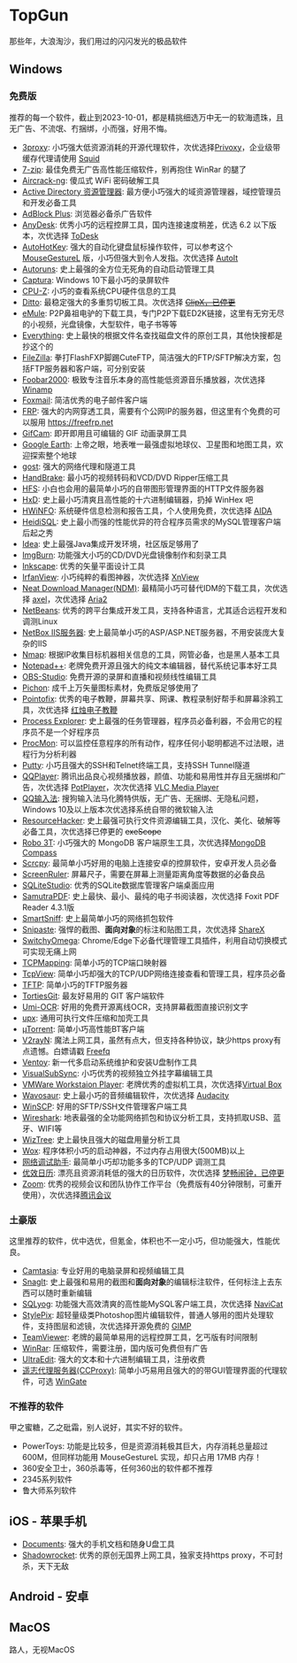 # TopGun
那些年，大浪淘沙，我们用过的闪闪发光的极品软件

## Windows

### 免费版
推荐的每一个软件，截止到2023-10-01，都是精挑细选万中无一的软海遗珠，且无广告、不流氓、冇捆绑，小而强，好用不悔。

* [3proxy](https://github.com/3proxy/3proxy): 小巧强大低资源消耗的开源代理软件，次优选择[Privoxy](http://www.privoxy.org/)，企业级带缓存代理请使用 [Squid](https://wiki.squid-cache.org/)
* [7-zip](https://www.7-zip.org): 最佳免费无广告高性能压缩软件，别再抱住 WinRar 的腿了
* [Aircrack-ng](http://www.aircrack-ng.org/): 傻瓜式 WiFi 密码破解工具
* [Active Directory 资源管理器](https://learn.microsoft.com/zh-cn/sysinternals/downloads/adexplorer): 最方便小巧强大的域资源管理器，域控管理员和开发必备工具
* [AdBlock Plus](https://adblockplus.org/): 浏览器必备杀广告软件
* [AnyDesk](https://www.anydesk.com): 优秀小巧的远程控屏工具，国内连接速度稍差，优选 6.2 以下版本，次优选择 [ToDesk](https://www.todesk.com/)
* [AutoHotKey](https://www.autohotkey.com): 强大的自动化键盘鼠标操作软件，可以参考这个 [MouseGestureL](https://github.com/kingron/MouseGestureL) 版，小巧但强大到令人发指。次优选择 [AutoIt](https://www.autoitscript.com)
* [Autoruns](https://learn.microsoft.com/zh-cn/sysinternals/downloads/autoruns): 史上最强的全方位无死角的自动启动管理工具
* [Captura](https://github.com/MathewSachin/Captura/releases): Windows 10下最小巧的录屏软件
* [CPU-Z](https://www.cpuid.com/softwares/cpu-z.html): 小巧的查看系统CPU硬件信息的工具
* [Ditto](https://ditto-cp.sourceforge.io/): 最稳定强大的多重剪切板工具。次优选择 ~~[ClipX，已停更](http://clipx.org/)~~
* [eMule](https://www.emule-project.com/): P2P鼻祖电驴的下载工具，专门P2P下载ED2K链接，这里有无穷无尽的小视频，光盘镜像，大型软件，电子书等等
* [Everything](https://www.voidtools.com/): 史上最快的根据文件名查找磁盘文件的原创工具，其他快搜都是抄这个的
* [FileZilla](https://filezilla-project.org/): 拳打FlashFXP脚踢CuteFTP，简洁强大的FTP/SFTP解决方案，包括FTP服务器和客户端，可分别安装
* [Foobar2000](https://www.foobar2000.org/): 极致专注音乐本身的高性能低资源音乐播放器，次优选择 [Winamp](https://www.winamp.com/)
* [Foxmail](https://www.foxmail.com/): 简洁优秀的电子邮件客户端
* [FRP](https://github.com/fatedier/frp): 强大的内网穿透工具，需要有个公网IP的服务器，但这里有个免费的可以服用 https://freefrp.net
* [GifCam](https://blog.bahraniapps.com/gifcam/): 即开即用且可编辑的 GIF 动画录屏工具
* [Google Earth](https://earth.google.com/web/): 上帝之眼，地表唯一最强虚拟地球仪、卫星图和地图工具，欢迎探索整个地球
* [gost](https://github.com/ginuerzh/gost): 强大的网络代理和隧道工具
* [HandBrake](https://handbrake.fr/): 最小巧的视频转码和VCD/DVD Ripper压缩工具
* [HFS](http://www.rejetto.com/hfs/): 小白也会用的最简单小巧的自带图形管理界面的HTTP文件服务器
* [HxD](http://www.mh-nexus.de/): 史上最小巧清爽且高性能的十六进制编辑器，扔掉 WinHex 吧
* [HWiNFO](https://www.hwinfo.com/download/): 系统硬件信息检测和报告工具，个人使用免费，次优选择 [AIDA](https://www.aida64.com/downloads)
* [HeidiSQL](https://www.heidisql.com/): 史上最小而强的性能优异的符合程序员需求的MySQL管理客户端后起之秀
* [Idea](https://www.jetbrains.com/): 史上最强Java集成开发环境，社区版足够用了
* [ImgBurn](https://www.imgburn.com/): 功能强大小巧的CD/DVD光盘镜像制作和刻录工具
* [Inkscape](https://inkscape.org/): 优秀的矢量平面设计工具
* [IrfanView](https://www.irfanview.com/): 小巧纯粹的看图神器，次优选择 [XnView](https://www.xnview.com)
* [Neat Download Manager(NDM)](http://www.neatdownloadmanager.com/): 最精简小巧可替代IDM的下载工具，次优选择 [axel](https://github.com/axel-download-accelerator/axel)，次优选择 [Aria2](https://aria2.github.io/)
* [NetBeans](https://netbeans.apache.org/): 优秀的跨平台集成开发工具，支持各种语言，尤其适合远程开发和调测Linux
* [NetBox IIS服务器](http://www.netbox.cn/): 史上最简单小巧的ASP/ASP.NET服务器，不用安装庞大复杂的IIS
* [Nmap](https://nmap.org/zenmap/): 根据IP收集目标机器相关信息的工具，网管必备，也是黑人基本工具
* [Notepad++](https://notepad-plus-plus.org/): 老牌免费开源且强大的纯文本编辑器，替代系统记事本好工具
* [OBS-Studio](https://obsproject.com/): 免费开源的录屏和直播和视频线性编辑工具
* [Pichon](https://icons8.com/): 成千上万矢量图标素材，免费版足够使用了
* [Pointofix](https://www.pointofix.de/): 优秀的电子教鞭，屏幕共享、网课、教程录制好帮手和屏幕涂鸦工具，次优选择 [红烛电子教鞭](http://www.foredu.com/cn/)
* [Process Explorer](https://learn.microsoft.com/zh-cn/sysinternals/downloads/process-explorer): 史上最强的任务管理器，程序员必备利器，不会用它的程序员不是一个好程序员
* [ProcMon](https://learn.microsoft.com/zh-cn/sysinternals/downloads/procmon): 可以监控任意程序的所有动作，程序任何小聪明都逃不过法眼，进程行为分析利器
* [Putty](https://www.chiark.greenend.org.uk/~sgtatham/putty/): 小巧且强大的SSH和Telnet终端工具，支持SSH Tunnel隧道
* [QQPlayer](https://player.qq.com/): 腾讯出品良心视频播放器，颜值、功能和易用性并存且无捆绑和广告，次优选择 [PotPlayer](https://potplayer.daum.net/)，次次优选择 [VLC Media Player](https://www.videolan.org/vlc/)
* [QQ输入法](http://qq.pinyin.cn/): 搜狗输入法马化腾特供版，无广告、无捆绑、无隐私问题，Windows 10及以上版本次优选择系统自带的微软输入法
* [ResourceHacker](http://www.angusj.com/resourcehacker/): 史上最强可执行文件资源编辑工具，汉化、美化、破解等必备工具，次优选择已停更的 ~~exeScope~~
* [Robo 3T](https://download.studio3t.com/robomongo/windows/robo3t-1.4.4-windows-x86_64-e6ac9ec5.zip): 小巧强大的 MongoDB 客户端原生工具，次优选择[MongoDB Compass](https://www.mongodb.com/products/tools/compass)
* [Scrcpy](https://github.com/Genymobile/scrcpy): 最简单小巧好用的电脑上连接安卓的控屏软件，安卓开发人员必备
* [ScreenRuler](https://sourceforge.net/projects/screenruler/): 屏幕尺子，需要在屏幕上测量距离角度等数据的必备良品
* [SQLiteStudio](https://sqlitestudio.pl/): 优秀的SQLite数据库管理客户端桌面应用
* [SamutraPDF](https://www.sumatrapdfreader.org/): 史上最快、最小、最纯的电子书阅读器，次优选择 Foxit PDF Reader 4.3.1版
* [SmartSniff](https://www.nirsoft.net/utils/smsniff.html): 史上最简单小巧的网络抓包软件
* [Snipaste](https://www.snipaste.com/): 强悍的截图、**面向对象**的标注和贴图工具，次优选择 [ShareX](https://getsharex.com/)
* [SwitchyOmega](https://chrome.google.com/webstore/detail/proxy-switchyomega/padekgcemlokbadohgkifijomclgjgif): Chrome/Edge下必备代理管理工具插件，利用自动切换模式可实现无痛上网
* [TCPMapping](http://www.robot51.com/): 简单小巧的TCP端口映射器
* [TcpView](https://learn.microsoft.com/en-us/sysinternals/downloads/tcpview): 简单小巧却强大的TCP/UDP网络连接查看和管理工具，程序员必备
* [TFTP](http://tftpd32.jounin.net): 简单小巧的TFTP服务器
* [TortiesGit](https://tortoisegit.org/): 最友好易用的 GIT 客户端软件
* [Umi-OCR](https://github.com/hiroi-sora/Umi-OCR): 好用的免费开源离线OCR，支持屏幕截图直接识别文字
* [upx](https://upx.github.io/): 通用可执行文件压缩和加壳工具
* [µTorrent](https://www.utorrent.com/): 简单小巧高性能BT客户端
* [V2rayN](https://github.com/2dust/v2rayN): 魔法上网工具，虽然有点大，但支持各种协议，缺少https proxy有点遗憾。白嫖请戳 [Freefq ](https://raw.fastgit.org/freefq/free/master/v2)
* [Ventoy](https://www.ventoy.net/): 新一代多启动系统维护和安装U盘制作工具
* [VisualSubSync](http://www.visualsubsync.org/): 小巧优秀的视频独立外挂字幕编辑工具
* [VMWare Workstaion Player](https://www.vmware.com/): 老牌优秀的虚拟机工具，次优选择[Virtual Box](https://www.virtualbox.org/)
* [Wavosaur](https://www.wavosaur.com/): 史上最小巧的音频编辑软件，次优选择 [Audacity](https://www.audacityteam.org/)
* [WinSCP](https://winscp.net/): 好用的SFTP/SSH文件管理客户端工具
* [Wireshark](https://www.wireshark.org/): 地表最强的全功能网络抓包和协议分析工具，支持抓取USB、蓝牙、WIFI等
* [WizTree](https://diskanalyzer.com/): 史上最快且强大的磁盘用量分析工具
* [Wox](https://github.com/Wox-launcher/Wox/releases): 程序体积小巧的启动神器，不过内存占用很大(500MB)以上
* [网络调试助手](http://www.cmsoft.cn): 最简单小巧却功能多多的TCP/UDP 调测工具
* [优效日历](https://www.youxiao.cn/): 漂亮且资源消耗低的强大的日历软件，次优选择 [梦畅闹钟，已停更](http://www.naozhong.net/)
* [Zoom](https://www.zoom.us/): 优秀的视频会议和团队协作工作平台（免费版有40分钟限制，可重开使用），次优选择[腾讯会议](https://meeting.tencent.com/)
  
### 土豪版
这里推荐的软件，优中选优，但氪金，体积也不一定小巧，但功能强大，性能优良。

* [Camtasia](https://www.techsmith.com/): 专业好用的电脑录屏和视频编辑工具
* [SnagIt](https://www.techsmith.com/): 史上最强和易用的截图和**面向对象**的编辑标注软件，任何标注上去东西可以随时重新编辑
* [SQLyog](https://webyog.com/product/sqlyog/): 功能强大高效清爽的高性能MySQL客户端工具，次优选择 [NaviCat](https://navicat.com/)
* [StylePix](https://www.hornil.com/en/stylepix/): 超轻量级类Photoshop图片编辑软件，普通人够用的图片处理软件，支持图层和滤镜，次优选择开源免费的 [GIMP](https://www.gimp.org/)
* [TeamViewer](https://www.teamviewer.com/): 老牌的最简单易用的远程控屏工具，乞丐版有时间限制
* [WinRar](https://www.winrar.com): 压缩软件，需要注册，国内版可免费但有广告
* [UltraEdit](https://www.ultraedit.com/): 强大的文本和十六进制编辑工具，注册收费
* [遥志代理服务器(CCProxy)](http://www.ccproxy.com/):  简单小巧易用且强大的的带GUI管理界面的代理软件，可选 [WinGate](https://www.wingate.com/)

### 不推荐的软件
甲之蜜糖，乙之砒霜，别人说好，其实不好的软件。

- PowerToys: 功能是比较多，但是资源消耗极其巨大，内存消耗总量超过600M，但同样功能用 MouseGestureL 实现，却只占用 17MB 内存！
- 360安全卫士，360杀毒等，任何360出的软件都不推荐
- 2345系列软件
- 鲁大师系列软件
 
## iOS - 苹果手机
* [Documents](https://readdle.com/documents): 强大的手机文档和随身U盘工具
* [Shadowrocket](https://apps.apple.com/ca/app/shadowrocket/id932747118): 优秀的原创无国界上网工具，独家支持https proxy，不可封杀，天下无敌

## Android - 安卓

## MacOS
路人，无视MacOS
